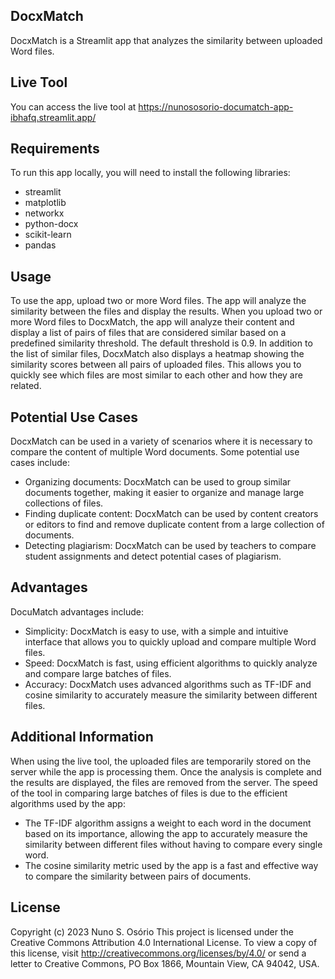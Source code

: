 ## DocxMatch

DocxMatch is a Streamlit app that analyzes the similarity between uploaded Word files.

## Live Tool

You can access the live tool at https://nunososorio-documatch-app-ibhafq.streamlit.app/

## Requirements

To run this app locally, you will need to install the following libraries:
- streamlit
- matplotlib
- networkx
- python-docx
- scikit-learn
- pandas

## Usage

To use the app, upload two or more Word files. The app will analyze the similarity between the files and display the results.
When you upload two or more Word files to DocxMatch, the app will analyze their content and display a list of pairs of files that are considered similar based on a predefined similarity threshold. The default threshold is 0.9.
In addition to the list of similar files, DocxMatch also displays a heatmap showing the similarity scores between all pairs of uploaded files. This allows you to quickly see which files are most similar to each other and how they are related.

## Potential Use Cases

DocxMatch can be used in a variety of scenarios where it is necessary to compare the content of multiple Word documents. Some potential use cases include:
- Organizing documents: DocxMatch can be used to group similar documents together, making it easier to organize and manage large collections of files.
- Finding duplicate content: DocxMatch can be used by content creators or editors to find and remove duplicate content from a large collection of documents.
- Detecting plagiarism: DocxMatch can be used by teachers to compare student assignments and detect potential cases of plagiarism.

## Advantages

DocuMatch advantages include:
- Simplicity: DocxMatch is easy to use, with a simple and intuitive interface that allows you to quickly upload and compare multiple Word files.
- Speed: DocxMatch is fast, using efficient algorithms to quickly analyze and compare large batches of files.
- Accuracy: DocxMatch uses advanced algorithms such as TF-IDF and cosine similarity to accurately measure the similarity between different files.

## Additional Information
When using the live tool, the uploaded files are temporarily stored on the server while the app is processing them. Once the analysis is complete and the results are displayed, the files are removed from the server.
The speed of the tool in comparing large batches of files is due to the efficient algorithms used by the app:
- The TF-IDF algorithm assigns a weight to each word in the document based on its importance, allowing the app to accurately measure the similarity between different files without having to compare every single word.
- The cosine similarity metric used by the app is a fast and effective way to compare the similarity between pairs of documents.

## License
Copyright (c) 2023 Nuno S. Osório
This project is licensed under the Creative Commons Attribution 4.0 International License. To view a copy of this license, visit http://creativecommons.org/licenses/by/4.0/ or send a letter to Creative Commons, PO Box 1866, Mountain View, CA 94042, USA.
